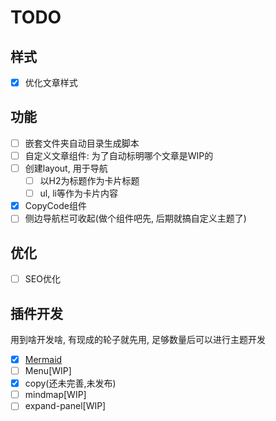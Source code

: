 # TODO

## 样式

- [x] 优化文章样式

## 功能

- [ ] 嵌套文件夹自动目录生成脚本
- [ ] 自定义文章组件: 为了自动标明哪个文章是WIP的
- [ ] 创建layout, 用于导航
  - [ ] 以H2为标题作为卡片标题
  - [ ] ul, li等作为卡片内容
- [x] CopyCode组件
- [ ] 侧边导航栏可收起(做个组件吧先, 后期就搞自定义主题了)

## 优化

- [ ] SEO优化

## 插件开发

用到啥开发啥, 有现成的轮子就先用, 足够数量后可以进行主题开发

- [x] [Mermaid](https://www.npmjs.com/package/vuepress-plugin-mermaid-next)
- [ ] Menu[WIP]
- [x] copy(还未完善,未发布)
- [ ] mindmap[WIP]
- [ ] expand-panel[WIP]
